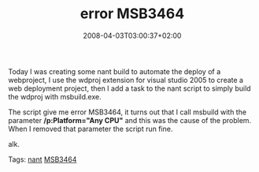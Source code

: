 ﻿---
title: "error MSB3464"
description: ""
date: 2008-04-03T03:00:37+02:00
draft: false
tags: [Uncategorized]
categories: [General]
---
Today I was creating some nant build to automate the deploy of a webproject, I use the wdproj extension for visual studio 2005 to create a web deployment project, then I add a task to the nant script to simply build the wdproj with msbuild.exe.

The script give me error MSB3464, it turns out that I call msbuild with the parameter  **/p:Platform="Any CPU"** and this was the cause of the problem. When I removed that parameter the script run fine.

alk.

Tags: [nant](http://technorati.com/tag/nant) [MSB3464](http://technorati.com/tag/MSB3464)
